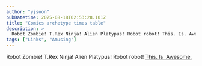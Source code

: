 ```yaml
---
author: "yjsoon"
pubDatetime: 2025-08-18T02:53:28.101Z
title: "Comics archetype times table"
description: >
  Robot Zombie! T.Rex Ninja! Alien Platypus! Robot robot! This. Is. Awesome.
tags: ["Links", "Amusing"]
---
```






Robot Zombie! T.Rex Ninja! Alien Platypus! Robot robot! [This. Is. Awesome.](http://creebobby.com/timestable.html)